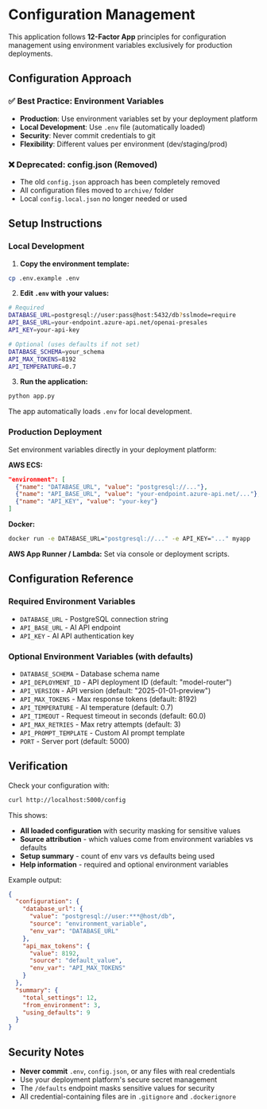 # Configuration Management

This application follows **12-Factor App** principles for configuration management using environment variables exclusively for production deployments.

## Configuration Approach

### ✅ Best Practice: Environment Variables
- **Production**: Use environment variables set by your deployment platform
- **Local Development**: Use `.env` file (automatically loaded)
- **Security**: Never commit credentials to git
- **Flexibility**: Different values per environment (dev/staging/prod)

### ❌ Deprecated: config.json (Removed)
- The old `config.json` approach has been completely removed
- All configuration files moved to `archive/` folder
- Local `config.local.json` no longer needed or used

## Setup Instructions

### Local Development

1. **Copy the environment template:**
```bash
cp .env.example .env
```

2. **Edit `.env` with your values:**
```bash
# Required
DATABASE_URL=postgresql://user:pass@host:5432/db?sslmode=require
API_BASE_URL=your-endpoint.azure-api.net/openai-presales
API_KEY=your-api-key

# Optional (uses defaults if not set)
DATABASE_SCHEMA=your_schema
API_MAX_TOKENS=8192
API_TEMPERATURE=0.7
```

3. **Run the application:**
```bash
python app.py
```

The app automatically loads `.env` for local development.

### Production Deployment

Set environment variables directly in your deployment platform:

**AWS ECS:**
```json
"environment": [
  {"name": "DATABASE_URL", "value": "postgresql://..."},
  {"name": "API_BASE_URL", "value": "your-endpoint.azure-api.net/..."},
  {"name": "API_KEY", "value": "your-key"}
]
```

**Docker:**
```bash
docker run -e DATABASE_URL="postgresql://..." -e API_KEY="..." myapp
```

**AWS App Runner / Lambda:**
Set via console or deployment scripts.

## Configuration Reference

### Required Environment Variables
- `DATABASE_URL` - PostgreSQL connection string
- `API_BASE_URL` - AI API endpoint
- `API_KEY` - AI API authentication key

### Optional Environment Variables (with defaults)
- `DATABASE_SCHEMA` - Database schema name
- `API_DEPLOYMENT_ID` - API deployment ID (default: "model-router")  
- `API_VERSION` - API version (default: "2025-01-01-preview")
- `API_MAX_TOKENS` - Max response tokens (default: 8192)
- `API_TEMPERATURE` - AI temperature (default: 0.7)
- `API_TIMEOUT` - Request timeout in seconds (default: 60.0)
- `API_MAX_RETRIES` - Max retry attempts (default: 3)
- `API_PROMPT_TEMPLATE` - Custom AI prompt template
- `PORT` - Server port (default: 5000)

## Verification

Check your configuration with:
```bash
curl http://localhost:5000/config
```

This shows:
- **All loaded configuration** with security masking for sensitive values
- **Source attribution** - which values come from environment variables vs defaults  
- **Setup summary** - count of env vars vs defaults being used
- **Help information** - required and optional environment variables

Example output:
```json
{
  "configuration": {
    "database_url": {
      "value": "postgresql://user:***@host/db",
      "source": "environment_variable", 
      "env_var": "DATABASE_URL"
    },
    "api_max_tokens": {
      "value": 8192,
      "source": "default_value",
      "env_var": "API_MAX_TOKENS"  
    }
  },
  "summary": {
    "total_settings": 12,
    "from_environment": 3,
    "using_defaults": 9
  }
}
```

## Security Notes

- **Never commit** `.env`, `config.json`, or any files with real credentials
- Use your deployment platform's secure secret management
- The `/defaults` endpoint masks sensitive values for security
- All credential-containing files are in `.gitignore` and `.dockerignore`
